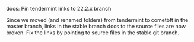 docs: Pin tendermint links to 22.2.x branch

Since we moved (and renamed folders) from tendermint to cometbft in the master
branch, links in the stable branch docs to the source files are now broken.
Fix the links by pointing to source files in the stable git branch.
